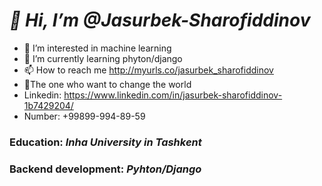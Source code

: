 # *👋 Hi, I’m @Jasurbek-Sharofiddinov*

- 👀 I’m interested in machine learning
- 🌱 I’m currently learning phyton/django
- 📫 How to reach me http://myurls.co/jasurbek_sharofiddinov
- 🚀The one who want to change the world
-    Linkedin: https://www.linkedin.com/in/jasurbek-sharofiddinov-1b7429204/
-    Number: +99899-994-89-59
### Education: *Inha University in Tashkent*
### Backend development: *Pyhton/Django*
<!---
Jasurbek-Sharofiddinov/Jasurbek-Sharofiddinov is a ✨ special ✨ repository because its `README.md` (this file) appears on your GitHub profile.
You can click the Preview link to take a look at your changes.
--->


